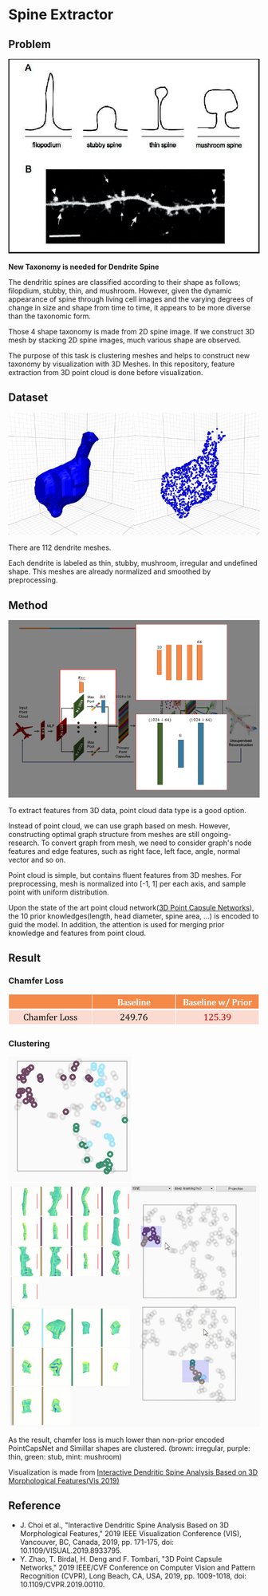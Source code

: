# Spine Extractor
## Problem
![dendrite types](images/dendrite_types.png)

**New Taxonomy is needed for Dendrite Spine**

The dendritic spines are classified according to their shape as follows;
filopdium, stubby, thin, and mushroom.
However, given the dynamic appearance of spine through living cell images
and the varying degrees of change in size and shape from time to time,
it appears to be more diverse than the taxonomic form.

Those 4 shape taxonomy is made from 2D spine image.
If we construct 3D mesh by stacking 2D spine images, much various shape are observed.

The purpose of this task is clustering meshes and helps to construct new taxonomy by visualization with 3D Meshes.
In this repository, feature extraction from 3D point cloud is done before visualization.

## Dataset
![dendrite mesh](images/mesh.jpg)

There are 112 dendrite meshes.

Each dendrite is labeled as thin, stubby, mushroom, irregular and undefined shape.
This meshes are already normalized and smoothed by preprocessing.

## Method
![method](images/method.png)

To extract features from 3D data, point cloud data type is a good option.

Instead of point cloud, we can use graph based on mesh.
However, constructing optimal graph structure from meshes are still ongoing-research.
To convert graph from mesh, we need to consider graph's node features and edge features,
such as right face, left face, angle, normal vector and so on.

Point cloud is simple, but contains fluent features from 3D meshes.
For preprocessing, mesh is normalized into [-1, 1] per each axis, and sample point with uniform distribution.

Upon the state of the art point cloud network([3D Point Capsule Networks](https://arxiv.org/pdf/1812.10775v2.pdf)),
the 10 prior knowledges(length, head diameter, spine area, ...) is encoded to guid the model.
In addition, the attention is used for merging prior knowledge and features from point cloud.

## Result
### Chamfer Loss
![metric](images/metric.png)
### Clustering
![clusteringn](images/clustering.jpg)
![vis](images/result_vis.jpg)

As the result, chamfer loss is much lower than non-prior encoded PointCapsNet and Simillar shapes are clustered.
(brown: irregular, purple: thin, green: stub, mint: mushroom)

Visualization is made from [Interactive Dendritic Spine Analysis Based on 3D Morphological Features(Vis 2019)](https://ieeexplore.ieee.org/abstract/document/8933795)

## Reference
- J. Choi et al., "Interactive Dendritic Spine Analysis Based on 3D Morphological Features," 2019 IEEE Visualization Conference (VIS), Vancouver, BC, Canada, 2019, pp. 171-175, doi: 10.1109/VISUAL.2019.8933795.
- Y. Zhao, T. Birdal, H. Deng and F. Tombari, "3D Point Capsule Networks," 2019 IEEE/CVF Conference on Computer Vision and Pattern Recognition (CVPR), Long Beach, CA, USA, 2019, pp. 1009-1018, doi: 10.1109/CVPR.2019.00110.
